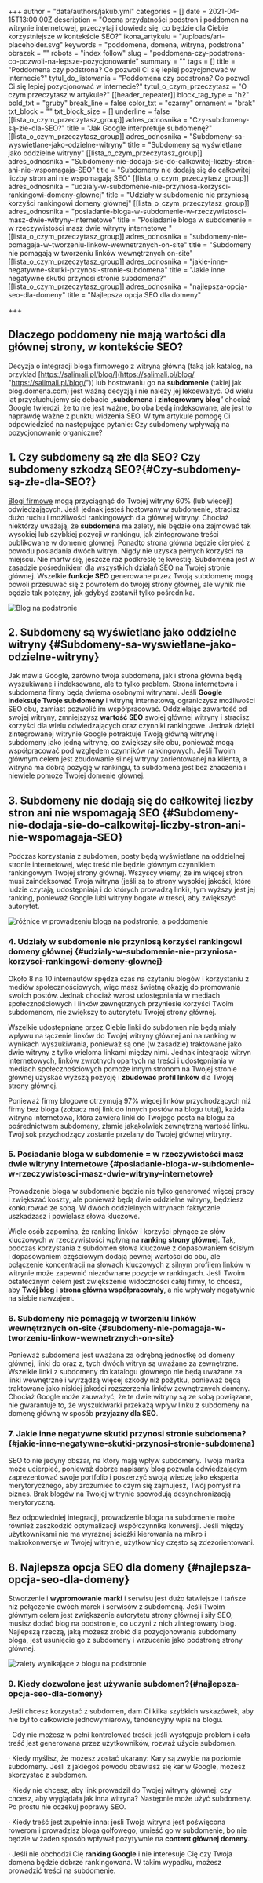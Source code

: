 +++
author = "data/authors/jakub.yml"
categories = []
date = 2021-04-15T13:00:00Z
description = "Ocena przydatności podstron i poddomen na witrynie internetowej, przeczytaj i dowiedz się, co będzie dla Ciebie korzystniejsze w kontekście SEO?"
ikona_artykulu = "/uploads/art-placeholder.svg"
keywords = "poddomena, domena, witryna, podstrona"
obrazek = ""
robots = "index follow"
slug = "poddomena-czy-podstrona-co-pozwoli-na-lepsze-pozycjonowanie"
summary = ""
tags = []
title = "Poddomena czy podstrona? Co pozwoli Ci się lepiej pozycjonować w internecie?"
tytul_do_listowania = "Poddomena czy podstrona? Co pozwoli Ci się lepiej pozycjonować w internecie?"
tytul_o_czym_przeczytasz = "O czym przeczytasz w artykule?"
[[header_repeater]]
block_tag_type = "h2"
bold_txt = "gruby"
break_line = false
color_txt = "czarny"
ornament = "brak"
txt_block = ""
txt_block_size = []
underline = false
[[lista_o_czym_przeczytasz_group]]
adres_odnosnika = "Czy-subdomeny-są-złe-dla-SEO?"
title = "Jak Google interpretuje subdomenę?"
[[lista_o_czym_przeczytasz_group]]
adres_odnosnika = "Subdomeny-sa-wyswietlane-jako-odzielne-witryny"
title = "Subdomeny są wyświetlane jako oddzielne witryny"
[[lista_o_czym_przeczytasz_group]]
adres_odnosnika = "Subdomeny-nie-dodaja-sie-do-calkowitej-liczby-stron-ani-nie-wspomagaja-SEO"
title = "Subdomeny nie dodają się do całkowitej liczby stron ani nie wspomagają SEO"
[[lista_o_czym_przeczytasz_group]]
adres_odnosnika = "udzialy-w-subdomenie-nie-przyniosa-korzysci-rankingowi-domeny-glownej"
title = "Udziały w subdomenie nie przyniosą korzyści rankingowi domeny głównej"
[[lista_o_czym_przeczytasz_group]]
adres_odnosnika = "posiadanie-bloga-w-subdomenie-w-rzeczywistosci-masz-dwie-witryny-internetowe"
title = "Posiadanie bloga w subdomenie = w rzeczywistości masz dwie witryny internetowe "
[[lista_o_czym_przeczytasz_group]]
adres_odnosnika = "subdomeny-nie-pomagaja-w-tworzeniu-linkow-wewnetrznych-on-site"
title = "Subdomeny nie pomagają w tworzeniu linków wewnętrznych on-site"
[[lista_o_czym_przeczytasz_group]]
adres_odnosnika = "jakie-inne-negatywne-skutki-przynosi-stronie-subdomena"
title = "Jakie inne negatywne skutki przynosi stronie subdomena?"
[[lista_o_czym_przeczytasz_group]]
adres_odnosnika = "najlepsza-opcja-seo-dla-domeny"
title = "Najlepsza opcja SEO dla domeny"

+++
## Dlaczego poddomeny nie mają wartości dla głównej strony, w kontekście SEO?

Decyzja o integracji bloga firmowego z witryną główną (taką jak katalog, na przykład [https://salimali.pl/blog/](https://salimali.pl/blog/ "https://salimali.pl/blog/")) lub hostowaniu go na **subdomenie** (takiej jak blog.domena.com) jest ważną decyzją i nie należy jej lekceważyć. Od wielu lat przysłuchujemy się debacie „**subdomena i zintegrowany blog**” chociaż Google twierdzi, że to nie jest ważne, bo oba będą indeksowane, ale jest to naprawdę ważne z punktu widzenia SEO. W tym artykule pomogę Ci odpowiedzieć na następujące pytanie: Czy subdomeny wpływają na pozycjonowanie organiczne?

## 1. Czy subdomeny są złe dla SEO? Czy subdomeny szkodzą SEO?{#Czy-subdomeny-są-złe-dla-SEO?}

[Blogi firmowe](https://agencjawroclawska.pl/blog/) mogą przyciągnąć do Twojej witryny 60% (lub więcej!) odwiedzających. Jeśli jednak jesteś hostowany w subdomenie, stracisz dużo ruchu i możliwości rankingowych dla głównej witryny. Chociaż niektórzy uważają, że **subdomena** ma zalety, nie będzie ona zajmować tak wysokiej lub szybkiej pozycji w rankingu, jak zintegrowane treści publikowane w domenie głównej. Ponadto strona główna będzie cierpieć z powodu posiadania dwóch witryn. Nigdy nie uzyska pełnych korzyści na miejscu. Nie martw się, jeszcze raz podkreślę tę kwestię. Subdomena jest w zasadzie pośrednikiem dla wszystkich działań SEO na Twojej stronie głównej. Wszelkie **funkcje SEO** generowane przez Twoją subdomenę mogą powoli przesuwać się z powrotem do twojej strony głównej, ale wynik nie będzie tak potężny, jak gdybyś zostawił tylko pośrednika.

![Blog na podstronie ](/uploads/obraz_2021-04-15_152401.png)

## 2. Subdomeny są wyświetlane jako oddzielne witryny {#Subdomeny-sa-wyswietlane-jako-odzielne-witryny}

Jak mawia Google, zarówno twoja subdomena, jak i strona główna będą wyszukiwane i indeksowane, ale to tylko problem. Strona internetowa i subdomena firmy będą dwiema osobnymi witrynami. Jeśli **Google indeksuje Twoje subdomeny** i witrynę internetową, ograniczysz możliwości SEO obu, zamiast pozwolić im współpracować. Oddzielając zawartość od swojej witryny, zmniejszysz **wartość SEO** swojej głównej witryny i stracisz korzyści dla wielu odwiedzających oraz czynniki rankingowe. Jednak dzięki zintegrowanej witrynie Google potraktuje Twoją główną witrynę i subdomeny jako jedną witrynę, co zwiększy siłę obu, ponieważ mogą współpracować pod względem czynników rankingowych. Jeśli Twoim głównym celem jest zbudowanie silnej witryny zorientowanej na klienta, a witryna ma dobrą pozycję w rankingu, ta subdomena jest bez znaczenia i niewiele pomoże Twojej domenie głównej.

## 3. Subdomeny nie dodają się do całkowitej liczby stron ani nie wspomagają SEO {#Subdomeny-nie-dodaja-sie-do-calkowitej-liczby-stron-ani-nie-wspomagaja-SEO}

Podczas korzystania z subdomen, posty będą wyświetlane na oddzielnej stronie internetowej, więc treść nie będzie głównym czynnikiem rankingowym Twojej strony głównej. Wszyscy wiemy, że im więcej stron musi zaindeksować Twoja witryna (jeśli są to strony wysokiej jakości, które ludzie czytają, udostępniają i do których prowadzą linki), tym wyższy jest jej ranking, ponieważ Google lubi witryny bogate w treści, aby zwiększyć autorytet.

![różnice w prowadzeniu bloga na podstronie, a poddomenie](/uploads/02-difference-in-ahrefs.jpg)

### 4. Udziały w subdomenie nie przyniosą korzyści rankingowi domeny głównej {#udzialy-w-subdomenie-nie-przyniosa-korzysci-rankingowi-domeny-glownej}

Około 8 na 10 internautów spędza czas na czytaniu blogów i korzystaniu z mediów społecznościowych, więc masz świetną okazję do promowania swoich postów. Jednak chociaż wzrost udostępniania w mediach społecznościowych i linków zewnętrznych przyniesie korzyści Twoim subdomenom, nie zwiększy to autorytetu Twojej strony głównej.

Wszelkie udostępniane przez Ciebie linki do subdomen nie będą miały wpływu na łączenie linków do Twojej witryny głównej ani na ranking w wynikach wyszukiwania, ponieważ są one (w zasadzie) traktowane jako dwie witryny z tylko wieloma linkami między nimi. Jednak integracja witryn internetowych, linków zwrotnych opartych na treści i udostępniania w mediach społecznościowych pomoże innym stronom na Twojej stronie głównej uzyskać wyższą pozycję i **zbudować profil linków** dla Twojej strony głównej.

Ponieważ firmy blogowe otrzymują 97% więcej linków przychodzących niż firmy bez bloga (zobacz mój link do innych postów na blogu tutaj), każda witryna internetowa, która zawiera linki do Twojego posta na blogu za pośrednictwem subdomeny, złamie jakąkolwiek zewnętrzną wartość linku. Twój sok przychodzący zostanie przelany do Twojej głównej witryny.

### 5. Posiadanie bloga w subdomenie = w rzeczywistości masz dwie witryny internetowe {#posiadanie-bloga-w-subdomenie-w-rzeczywistosci-masz-dwie-witryny-internetowe}

Prowadzenie bloga w subdomenie będzie nie tylko generować więcej pracy i zwiększać koszty, ale ponieważ będą dwie oddzielne witryny, będziesz konkurować ze sobą. W dwóch oddzielnych witrynach faktycznie uszkadzasz i powielasz słowa kluczowe.

Wiele osób zapomina, że ​​ranking linków i korzyści płynące ze słów kluczowych w rzeczywistości wpłyną na **ranking strony głównej**. Tak, podczas korzystania z subdomen słowa kluczowe z dopasowaniem ścisłym i dopasowaniem częściowym dodają pewnej wartości do obu, ale połączenie koncentracji na słowach kluczowych z silnym profilem linków w witrynie może zapewnić niezrównane pozycje w rankingach. Jeśli Twoim ostatecznym celem jest zwiększenie widoczności całej firmy, to chcesz, aby **Twój blog i strona główna współpracowały**, a nie wpływały negatywnie na siebie nawzajem.

### 6. Subdomeny nie pomagają w tworzeniu linków wewnętrznych on-site {#subdomeny-nie-pomagaja-w-tworzeniu-linkow-wewnetrznych-on-site}

Ponieważ subdomena jest uważana za odrębną jednostkę od domeny głównej, linki do oraz z, tych dwóch witryn są uważane za zewnętrzne. Wszelkie linki z subdomeny do katalogu głównego nie będą uważane za linki wewnętrzne i wyrządzą więcej szkody niż pożytku, ponieważ będą traktowane jako niskiej jakości rozszerzenia linków zewnętrznych domeny. Chociaż Google może zauważyć, że te dwie witryny są ze sobą powiązane, nie gwarantuje to, że wyszukiwarki przekażą wpływ linku z subdomeny na domenę główną w sposób **przyjazny dla SEO**.

### 7. Jakie inne negatywne skutki przynosi stronie subdomena? {#jakie-inne-negatywne-skutki-przynosi-stronie-subdomena}

SEO to nie jedyny obszar, na który mają wpływ subdomeny. Twoja marka może ucierpieć, ponieważ dobrze napisany blog pozwala odwiedzającym zaprezentować swoje portfolio i poszerzyć swoją wiedzę jako eksperta merytorycznego, aby zrozumieć to czym się zajmujesz, Twój pomysł na biznes. Brak blogów na Twojej witrynie spowodują desynchronizacją merytoryczną.

Bez odpowiedniej integracji, prowadzenie bloga na subdomenie może również zaszkodzić optymalizacji współczynnika konwersji. Jeśli między użytkownikami nie ma wyraźnej ścieżki kierowania na mikro i makrokonwersje w Twojej witrynie, użytkownicy często są zdezorientowani.

## 8. Najlepsza opcja SEO dla domeny {#najlepsza-opcja-seo-dla-domeny}

Stworzenie i **wypromowanie marki** i serwisu jest dużo łatwiejsze i tańsze niż połączenie dwóch marek i serwisów z subdomeną. Jeśli Twoim głównym celem jest zwiększenie autorytetu strony głównej i siły SEO, musisz dodać blog na podstronie, co uczyni z nich zintegrowany blog. Najlepszą rzeczą, jaką możesz zrobić dla pozycjonowania subdomeny bloga, jest usunięcie go z subdomeny i wrzucenie jako podstronę strony głównej.

![zalety wynikające z blogu na podstronie](/uploads/obraz_2021-04-15_152817.png)

### 9. Kiedy dozwolone jest używanie subdomen?{#najlepsza-opcja-seo-dla-domeny}

Jeśli chcesz korzystać z subdomen, dam Ci kilka szybkich wskazówek, aby nie był to całkowicie jednowymiarowy, tendencyjny wpis na blogu.

· Gdy nie możesz w pełni kontrolować treści: jeśli występuje problem i cała treść jest generowana przez użytkowników, rozważ użycie subdomen.

· Kiedy myślisz, że możesz zostać ukarany: Kary są zwykle na poziomie subdomeny. Jeśli z jakiegoś powodu obawiasz się kar w Google, możesz skorzystać z subdomen.

· Kiedy nie chcesz, aby link prowadził do Twojej witryny głównej: czy chcesz, aby wyglądała jak inna witryna? Następnie może użyć subdomeny. Po prostu nie oczekuj poprawy SEO.

· Kiedy treść jest zupełnie inna: jeśli Twoja witryna jest poświęcona rowerom i prowadzisz bloga golfowego, umieść go w subdomenie, bo nie będzie w żaden sposób wpływał pozytywnie na **content głównej domeny**.

· Jeśli nie obchodzi Cię **ranking Google** i nie interesuje Cię czy Twoja domena będzie dobrze rankingowana. W takim wypadku, możesz prowadzić treści na subdomenie.